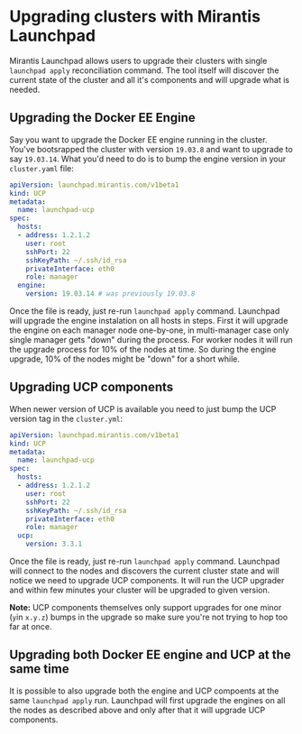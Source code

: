 # Upgrading clusters with Mirantis Launchpad

Mirantis Launchpad allows users to upgrade their clusters with  single `launchpad apply` reconciliation command. The tool itself will discover the current state of the cluster and all it's components and will upgrade what is needed.

## Upgrading the Docker EE Engine

Say you want to upgrade the Docker EE engine running in the cluster. You've bootsrapped the cluster with version `19.03.8` and want to upgrade to say `19.03.14`. What you'd need to do is to bump the engine version in your `cluster.yaml` file:

```yaml
apiVersion: launchpad.mirantis.com/v1beta1
kind: UCP
metadata:
  name: launchpad-ucp
spec:
  hosts:
  - address: 1.2.1.2
    user: root
    sshPort: 22
    sshKeyPath: ~/.ssh/id_rsa
    privateInterface: eth0
    role: manager
  engine:
    version: 19.03.14 # was previously 19.03.8
```
Once the file is ready, just re-run `launchpad apply` command. Launchpad will upgrade the engine instalation on all hosts in steps. First it will upgrade the engine on each manager node one-by-one, in multi-manager case only single manager gets "down" during the process. For worker nodes it will run the upgrade process for 10% of the nodes at time. So during the engine upgrade, 10% of the nodes might be "down" for a short while.

## Upgrading UCP components

When newer version of UCP is available you need to just bump the UCP version tag in the `cluster.yml`:

```yaml
apiVersion: launchpad.mirantis.com/v1beta1
kind: UCP
metadata:
  name: launchpad-ucp
spec:
  hosts:
  - address: 1.2.1.2
    user: root
    sshPort: 22
    sshKeyPath: ~/.ssh/id_rsa
    privateInterface: eth0
    role: manager
  ucp:
    version: 3.3.1
```

Once the file is ready, just re-run `launchpad apply` command. Launchpad will connect to the nodes and discovers the current cluster state and will notice we need to upgrade UCP components. It will run the UCP upgrader and within few minutes your cluster will be upgraded to given version.

**Note:** UCP components themselves only support upgrades for one minor (`y`in `x.y.z`) bumps in the upgrade so make sure you're not trying to hop too far at once.

## Upgrading both Docker EE engine and UCP at the same time

It is possible to also upgrade both the engine and UCP compoents at the same `launchpad apply` run. Launchpad will first upgrade the engines on all the nodes as described above and only after that it will upgrade UCP components.